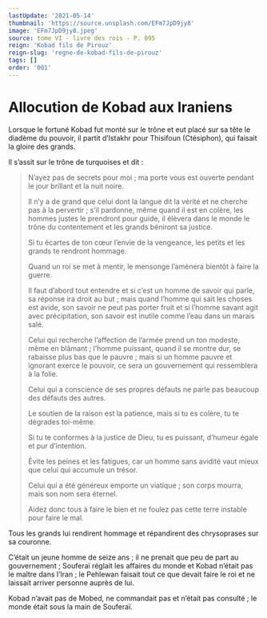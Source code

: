 ```yaml
---
lastUpdate: '2021-05-14'
thumbnail: 'https://source.unsplash.com/EFm7JpD9jy8'
image: 'EFm7JpD9jy8.jpeg'
source: tome VI - livre des rois - P. 095
reign: 'Kobad fils de Pirouz'
reign-slug: 'regne-de-kobad-fils-de-pirouz'
tags: []
order: '001'
---
```


# Allocution de Kobad aux Iraniens

Lorsque le fortuné Kobad fut monté sur le trône et eut placé sur sa tête le diadème du pouvoir, il partit d’Istakhr pour Thisifoun (Ctésiphon), qui faisait la gloire des grands.

Il s’assit sur le trône de turquoises et dit :

> N’ayez pas de secrets pour moi ; ma porte vous est ouverte pendant le jour brillant et la nuit noire.
>
> Il n’y a de grand que celui dont la langue dit la vérité et ne cherche pas à la pervertir ; s’il pardonne, même quand il est en colère, les hommes justes le prendront pour guide, il élèvera dans le monde le trône du contentement et les grands béniront sa justice.
>
> Si tu écartes de ton cœur l’envie de la vengeance, les petits et les grands te rendront hommage.
>
> Quand un roi se met à mentir, le mensonge l’amènera bientôt à faire la guerre.
>
> Il faut d’abord tout entendre et si c’est un homme de savoir qui parle, sa réponse ira droit au but ; mais quand l’homme qui sait les choses est avide, son savoir ne peut pas porter fruit et si l’homme savant agit avec précipitation, son savoir est inutile comme l’eau dans un marais salé.
>
> Celui qui recherche l’affection de l’armée prend un ton modeste, même en blâmant ; l’homme puissant, quand il se montre dur, se rabaisse plus bas que le pauvre ; mais si un homme pauvre et ignorant exerce le pouvoir, ce sera un gouvernement qui ressemblera à la folie.
>
> Celui qui a conscience de ses propres défauts ne parle pas beaucoup des défauts des autres.
>
> Le soutien de la raison est la patience, mais si tu es colère, tu te dégrades toi-même.
>
> Si tu te conformes à la justice de Dieu, tu es puissant, d’humeur égale et pur d’intention.
>
> Évite les peines et les fatigues, car un homme sans avidité vaut mieux que celui qui accumule un trésor.
>
> Celui qui a été généreux emporte un viatique ; son corps mourra, mais son nom sera éternel.
>
> Aidez donc tous à faire le bien et ne foulez pas cette terre instable pour faire le mal.

Tous les grands lui rendirent hommage et répandirent des chrysoprases sur sa couronne.

C’était un jeune homme de seize ans ; il ne prenait que peu de part au gouvernement ; Souferaï réglait les affaires du monde et Kobad n’était pas le maître dans l’Iran ; le Pehlewan faisait tout ce que devait faire le roi et ne laissait arriver personne auprès de lui.

Kobad n’avait pas de Mobed, ne commandait pas et n’était pas consulté ; le monde était sous la main de Souferaï.

